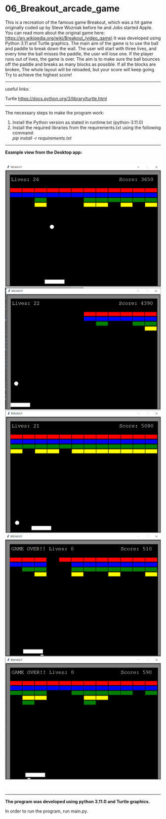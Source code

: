 # 06_Breakout_arcade_game

This is a recreation of the famous game Breakout, which was a hit game originally coded up by Steve Wozniak before he and Jobs started Apple.
You can read more about the original game here: https://en.wikipedia.org/wiki/Breakout_(video_game)
It was developed using Python 3.11 and Turtle graphics. The main aim of the game is to use the ball and paddle to break down the wall.
The user will start with three lives, and every time the ball misses the paddle, the user will lose one. If the player runs out of lives, the game is over. The aim is to make sure the ball bounces off the paddle and breaks as many blocks as possible. If all the blocks are broken,
The whole layout will be reloaded, but your score will keep going. Try to achieve the highest score! 

---

useful links:</br>

Turtle
https://docs.python.org/3/library/turtle.html

--- 

The necessary steps to make the program work:</br>
1. Install the Python version as stated in runtime.txt (python-3.11.0)</br>
2. Install the required libraries from the requirements.txt using the following command: </br>
*pip install -r requirements.txt*</br>
---

**Example view from the Desktop app:**</br>
</br>

![Screenshot](docs/img/01_view.png)</br>
![Screenshot](docs/img/02_view.png)</br>
![Screenshot](docs/img/03_view.png)</br>
![Screenshot](docs/img/04_view.png)</br>
![Screenshot](docs/img/05_view.png)</br>
 
</br>

---

**The program was developed using python 3.11.0 and Turtle graphics.**

In order to run the program, run main.py.
